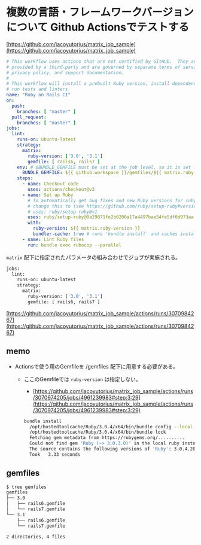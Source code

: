 # 複数の言語・フレームワークバージョンについて Github Actionsでテストする

[https://github.com/jacoyutorius/matrix_job_sample](https://github.com/jacoyutorius/matrix_job_sample)

```yaml
# This workflow uses actions that are not certified by GitHub.  They are
# provided by a third-party and are governed by separate terms of service,
# privacy policy, and support documentation.
#
# This workflow will install a prebuilt Ruby version, install dependencies, and
# run tests and linters.
name: "Ruby on Rails CI"
on:
  push:
    branches: [ "master" ]
  pull_request:
    branches: [ "master" ]
jobs:
  lint:
    runs-on: ubuntu-latest
    strategy:
      matrix:
        ruby-version: ['3.0', '3.1']
        gemfile: [ rails6, rails7 ]
    env: # $BUNDLE_GEMFILE must be set at the job level, so it is set for all steps
      BUNDLE_GEMFILE: ${{ github.workspace }}/gemfiles/${{ matrix.ruby-version }}/${{ matrix.gemfile }}.gemfile
    steps:
      - name: Checkout code
        uses: actions/checkout@v3
      - name: Set up Ruby
        # To automatically get bug fixes and new Ruby versions for ruby/setup-ruby,
        # change this to (see https://github.com/ruby/setup-ruby#versioning):
        # uses: ruby/setup-ruby@v1
        uses: ruby/setup-ruby@0a29871fe2b0200a17a4497bae54fe5df0d973aa # v1.115.3
        with:
          ruby-version: ${{ matrix.ruby-version }}
          bundler-cache: true # runs 'bundle install' and caches installed gems automatically
      - name: Lint Ruby files
        run: bundle exec rubocop --parallel
```

`matrix`  配下に指定されたパラメータの組み合わせでジョブが実施される。

```bash
jobs:
  lint:
    runs-on: ubuntu-latest
    strategy:
      matrix:
        ruby-version: ['3.0', '3.1']
        gemfile: [ rails6, rails7 ]
```

[https://github.com/jacoyutorius/matrix_job_sample/actions/runs/3070984267](https://github.com/jacoyutorius/matrix_job_sample/actions/runs/3070984267)

## memo

- Actionsで使う用のGemfileを /gemfiles 配下に用意する必要がある。
    - ここのGemfileでは `ruby-version` は指定しない。
        - [https://github.com/jacoyutorius/matrix_job_sample/actions/runs/3070974205/jobs/4961239983#step:3:29](https://github.com/jacoyutorius/matrix_job_sample/actions/runs/3070974205/jobs/4961239983#step:3:29)
        
        ```bash
        bundle install
          /opt/hostedtoolcache/Ruby/3.0.4/x64/bin/bundle config --local path /home/runner/work/matrix_job_sample/matrix_job_sample/vendor/bundle
          /opt/hostedtoolcache/Ruby/3.0.4/x64/bin/bundle lock
          Fetching gem metadata from https://rubygems.org/..........
          Could not find gem 'Ruby (~> 3.0.3.0)' in the local ruby installation.
          The source contains the following versions of 'Ruby': 3.0.4.208
          Took   3.33 seconds
        ```
        

## gemfiles

```bash
$ tree gemfiles
gemfiles
├── 3.0
│   ├── rails6.gemfile
│   └── rails7.gemfile
└── 3.1
    ├── rails6.gemfile
    └── rails7.gemfile

2 directories, 4 files
```